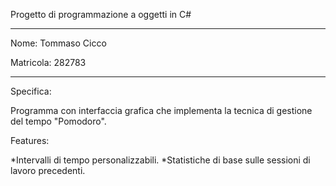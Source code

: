 Progetto di programmazione a oggetti in C#

------------------------------------------

Nome: Tommaso Cicco

Matricola: 282783

------------------------------------------

Specifica: 

Programma con interfaccia grafica che implementa la tecnica di gestione del tempo "Pomodoro".

Features:

*Intervalli di tempo personalizzabili.
*Statistiche di base sulle sessioni di lavoro precedenti.
